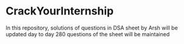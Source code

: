 # CrackYourInternship
In this repository, solutions of questions in DSA sheet by Arsh will be updated day to day
280 questions of the sheet will be maintained
